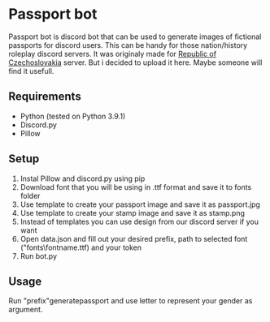 # Passport bot
Passport bot is discord bot that can be used to generate images of fictional passports for discord users. This can be handy for those nation/history roleplay discord servers. It was originaly made for [Republic of Czechoslovakia](https://discord.gg/Rd4xz8RrCh) server. But i decided to upload it here. Maybe someone will find it usefull.
## Requirements
* Python (tested on Python 3.9.1)
* Discord.py
* Pillow
## Setup
1. Instal Pillow and discord.py using pip
1. Download font that you will be using in .ttf format and save it to fonts folder
1. Use template to create your passport image and save it as passport.jpg
1. Use template to create your stamp image and save it as stamp.png
1. Instead of templates you can use design from our discord server if you want
1. Open data.json and fill out your desired prefix, path to selected font ("fonts\fontname.ttf) and your token
1. Run bot.py
## Usage
Run "prefix"generatepassport and use letter to represent your gender as argument.

